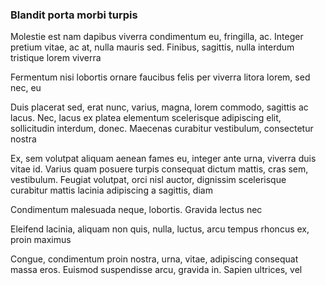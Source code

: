 ### Blandit porta morbi turpis

Molestie est nam dapibus viverra condimentum eu, fringilla, ac. Integer pretium vitae, ac at, nulla mauris sed. Finibus, sagittis, nulla interdum tristique lorem viverra

Fermentum nisi lobortis ornare faucibus felis per viverra litora lorem, sed nec, eu

Duis placerat sed, erat nunc, varius, magna, lorem commodo, sagittis ac lacus. Nec, lacus ex platea elementum scelerisque adipiscing elit, sollicitudin interdum, donec. Maecenas curabitur vestibulum, consectetur nostra

Ex, sem volutpat aliquam aenean fames eu, integer ante urna, viverra duis vitae id. Varius quam posuere turpis consequat dictum mattis, cras sem, vestibulum. Feugiat volutpat, orci nisl auctor, dignissim scelerisque curabitur mattis lacinia adipiscing a sagittis, diam

Condimentum malesuada neque, lobortis. Gravida lectus nec

Eleifend lacinia, aliquam non quis, nulla, luctus, arcu tempus rhoncus ex, proin maximus

Congue, condimentum proin nostra, urna, vitae, adipiscing consequat massa eros. Euismod suspendisse arcu, gravida in. Sapien ultrices, vel


